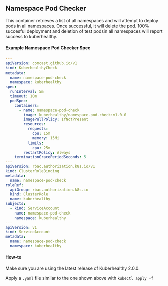## Namespace Pod Checker

This container retrieves a list of all namespaces and will attempt to deploy pods in all namespaces.
Once successful, it will delete the pod.
100% succesful deployment and deletion of test podsin all namespaces will report success to kuberhealthy.

#### Example Namespace Pod Checker Spec

```yaml
---
apiVersion: comcast.github.io/v1
kind: KuberhealthyCheck
metadata:
  name: namespace-pod-check
  namespace: kuberhealthy
spec:
  runInterval: 5m
  timeout: 10m
  podSpec:
    containers:
      - name: namespace-pod-check
        image: kuberhealthy/namespace-pod-check:v1.0.0
        imagePullPolicy: IfNotPresent
        resources:
          requests:
            cpu: 15m
            memory: 15Mi
          limits:
            cpu: 25m
        restartPolicy: Always
    terminationGracePeriodSeconds: 5
---
apiVersion: rbac.authorization.k8s.io/v1
kind: ClusterRoleBinding
metadata:
  name: namespace-pod-check
roleRef:
  apiGroup: rbac.authorization.k8s.io
  kind: ClusterRole
  name: kuberhealthy
subjects:
  - kind: ServiceAccount
    name: namespace-pod-check
    namespace: kuberhealthy
---
apiVersion: v1
kind: ServiceAccount
metadata:
  name: namespace-pod-check
  namespace: kuberhealthy
```

#### How-to

Make sure you are using the latest release of Kuberhealthy 2.0.0.

Apply a `.yaml` file similar to the one shown above with `kubectl apply -f`
